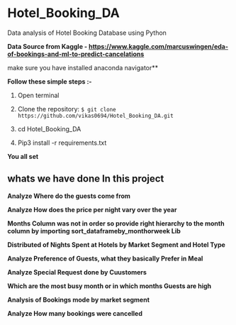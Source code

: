 # Hotel_Booking_DA

Data analysis of Hotel Booking Database using Python


**Data Source from Kaggle - https://www.kaggle.com/marcuswingen/eda-of-bookings-and-ml-to-predict-cancelations**


make sure you have installed anaconda navigator**

**Follow these simple steps  :-**

1. Open terminal

2. Clone the repository: ``$ git clone https://github.com/vikas0694/Hotel_Booking_DA.git``

3. cd Hotel_Booking_DA

4. Pip3 install -r requirements.txt


**You all set** 

## whats we have done In this project


**Analyze Where do the guests come from**

**Analyze How does the price per night vary over the year**

**Months Column was not in order so provide right hierarchy to the month column by importing sort_dataframeby_monthorweek Lib**

**Distributed of Nights Spent at Hotels by Market Segment and Hotel Type**

**Analyze Preference of Guests, what they basically Prefer in Meal**

**Analyze Special Request done by Cuustomers**

**Which are the most busy month or in which months Guests are high**

**Analysis of Bookings mode by market segment**

**Analyze How many bookings were cancelled**